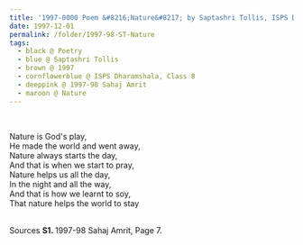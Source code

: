 ```yaml
---
title: '1997-0000 Poem &#8216;Nature&#8217; by Saptashri Tollis, ISPS Dharamshala, Class 10 from 1997-98 Sahaj Amrit, Page 7'
date: 1997-12-01
permalink: /folder/1997-98-ST-Nature
tags:
  - black @ Poetry
  - blue @ Saptashri Tollis
  - brown @ 1997
  - cornflowerblue @ ISPS Dharamshala, Class 8
  - deeppink @ 1997-98 Sahaj Amrit
  - maroon @ Nature
---
```


<br>

<p>
Nature is God's play,<br>
He made the world and went away,<br>
Nature always starts the day,<br>
And that is when we start to pray,<br>
Nature helps us all the day,<br>
In the night and all the way,<br>
And that is how we learnt to soy,<br>
That nature helps the world to stay 
</p>

<br>

<wave-list>
<list-title color="DarkSeaGreen" width="40">Sources</list-title>
  <list-item color="BlanchedAlmond"  width="280"><b>S1. </b> 1997-98 Sahaj Amrit, Page 7.</list-item>
</wave-list>